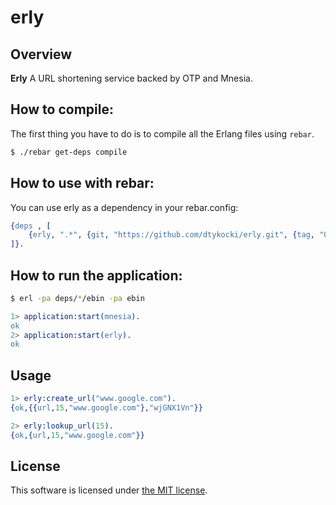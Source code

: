 # erly

## Overview
**Erly** A URL shortening service backed by OTP and Mnesia.

## How to compile:

The first thing you have to do is to compile all the Erlang files using `rebar`.

```bash
$ ./rebar get-deps compile
```
    
## How to use with rebar:

You can use erly as a dependency in your rebar.config:

```erlang
{deps , [
    {erly, ".*", {git, "https://github.com/dtykocki/erly.git", {tag, "0.0.1"}}}
]}.
```
    
## How to run the application:

```bash
$ erl -pa deps/*/ebin -pa ebin
```

```erlang
1> application:start(mnesia).
ok
2> application:start(erly).
ok
```
## Usage

```erlang
1> erly:create_url("www.google.com").
{ok,{{url,15,"www.google.com"},"wjGNX1Vn"}}

2> erly:lookup_url(15).
{ok,{url,15,"www.google.com"}}
```

## License

This software is licensed under [the MIT license](license).
